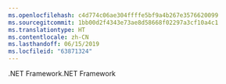 ```yaml
---
ms.openlocfilehash: c4d774c06ae304ffffe5bf9a4b267e3576620099
ms.sourcegitcommit: 1bb00d2f4343e73ae8d58668f02297a3cf10a4c1
ms.translationtype: HT
ms.contentlocale: zh-CN
ms.lasthandoff: 06/15/2019
ms.locfileid: "63871324"
---
```

<span data-ttu-id="40bb2-101">.NET Framework</span><span class="sxs-lookup"><span data-stu-id="40bb2-101">.NET Framework</span></span>